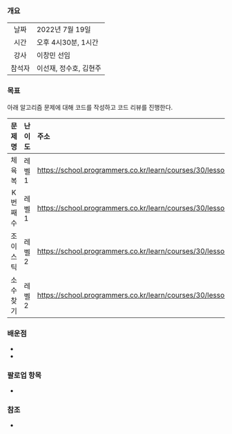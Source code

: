 ### 개요
|  |  |
| :---:  | :--- |
| 날짜 | 2022년 7월 19일 |
| 시간 | 오후 4시30분, 1시간 |
| 강사 | 이창민 선임 |
| 참석자 | 이선재, 정수호, 김현주 |

### 목표
아래 알고리즘 문제에 대해 코드를 작성하고 코드 리뷰를 진행한다.

| 문제명  | 난이도 | 주소 |
| :---:  | :--- | :--- |
| 체육복  | 레벨1 | https://school.programmers.co.kr/learn/courses/30/lessons/42862 |
| K번째수 | 레벨1 | https://school.programmers.co.kr/learn/courses/30/lessons/42748 |
| 조이스틱 | 레벨2 | https://school.programmers.co.kr/learn/courses/30/lessons/42860 |
| 소수 찾기 | 레벨2 | https://school.programmers.co.kr/learn/courses/30/lessons/42839 |

### 배운점
+ 
+ 
 
### 팔로업 항목
+ 

### 참조
* 
